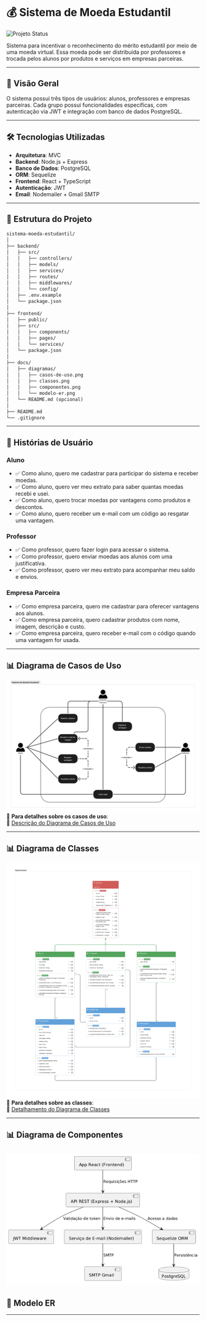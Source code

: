 # 💰 Sistema de Moeda Estudantil
![Projeto Status](https://img.shields.io/badge/status-em%desenvolvimento-yellow) 

Sistema para incentivar o reconhecimento do mérito estudantil por meio de uma moeda virtual. Essa moeda pode ser distribuída por professores e trocada pelos alunos por produtos e serviços em empresas parceiras.

---

## 📌 Visão Geral

O sistema possui três tipos de usuários: alunos, professores e empresas parceiras. Cada grupo possui funcionalidades específicas, com autenticação via JWT e integração com banco de dados PostgreSQL.

---

## 🛠️ Tecnologias Utilizadas

- **Arquitetura**: MVC  
- **Backend**: Node.js + Express  
- **Banco de Dados**: PostgreSQL  
- **ORM**: Sequelize  
- **Frontend**: React + TypeScript  
- **Autenticação**: JWT  
- **Email**: Nodemailer + Gmail SMTP 

---

## 📂 Estrutura do Projeto 
```
sistema-moeda-estudantil/
│
├── backend/
│   ├── src/
│   │   ├── controllers/
│   │   ├── models/
│   │   ├── services/
│   │   ├── routes/
│   │   ├── middlewares/
│   │   └── config/
│   ├── .env.example
│   └── package.json
│
├── frontend/
│   ├── public/
│   ├── src/
│   │   ├── components/
│   │   ├── pages/
│   │   └── services/
│   └── package.json
│
├── docs/
│   ├── diagramas/
│   │   ├── casos-de-uso.png
│   │   ├── classes.png
│   │   ├── componentes.png
│   │   └── modelo-er.png
│   └── README.md (opcional)
│
├── README.md
└── .gitignore
```

---

## 📌 Histórias de Usuário

### **Aluno**
- ✅ Como aluno, quero me cadastrar para participar do sistema e receber moedas.
- ✅ Como aluno, quero ver meu extrato para saber quantas moedas recebi e usei.
- ✅ Como aluno, quero trocar moedas por vantagens como produtos e descontos.
- ✅ Como aluno, quero receber um e-mail com um código ao resgatar uma vantagem.

### **Professor**
- ✅ Como professor, quero fazer login para acessar o sistema.
- ✅ Como professor, quero enviar moedas aos alunos com uma justificativa.
- ✅ Como professor, quero ver meu extrato para acompanhar meu saldo e envios.

### **Empresa Parceira**
- ✅ Como empresa parceira, quero me cadastrar para oferecer vantagens aos alunos.
- ✅ Como empresa parceira, quero cadastrar produtos com nome, imagem, descrição e custo.
- ✅ Como empresa parceira, quero receber e-mail com o código quando uma vantagem for usada.

---

## 📊 Diagrama de Casos de Uso

![Diagrama de Casos de Uso](Docs/Diagramas/casos-uso.png)  
📌 **Para detalhes sobre os casos de uso**:  
🔗 [Descrição do Diagrama de Casos de Uso](Docs/casos-de-uso.md)

---

## 📊 Diagrama de Classes

![Diagrama de Classes](Docs/Diagramas/classes.png)  
📌 **Para detalhes sobre as classes**:  
🔗 [Detalhamento do Diagrama de Classes](Docs/classes.md)

---

## 📊 Diagrama de Componentes

![Diagrama de Componentes](Docs/Diagramas/componentes.png)
---

## 📌 Modelo ER

---

